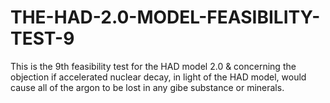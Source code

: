 # THE-HAD-2.0-MODEL-FEASIBILITY-TEST-9
This is the 9th feasibility test for the HAD model 2.0 &amp; concerning the objection if accelerated nuclear decay, in light of the HAD model, would cause all of the argon to be lost in any gibe substance or minerals.
